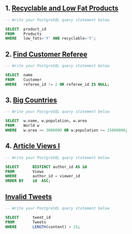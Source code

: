 ## 1. [Recyclable and Low Fat Products](https://leetcode.com/problems/recyclable-and-low-fat-products/)

```sql
-- Write your PostgreSQL query statement below

SELECT  product_id
FROM    Products
WHERE   low_fats='Y' AND recyclable='Y';
```
## 2. [Find Customer Referee](https://leetcode.com/problems/find-customer-referee/)

```sql
-- Write your PostgreSQL query statement below

SELECT  name
FROM    Customer
WHERE   referee_id != 2 OR referee_id IS NULL;
```
## 3. [Big Countries](https://leetcode.com/problems/big-countries/)

```sql
-- Write your PostgreSQL query statement below

SELECT  w.name, w.population, w.area
FROM    World w
WHERE   w.area >= 3000000 OR w.population >= 25000000;
```

## 4. [Article Views I](https://leetcode.com/problems/article-views-i/)

```sql
-- Write your PostgreSQL query statement below

SELECT      DISTINCT author_id AS id
FROM        Views
WHERE       author_id = viewer_id
ORDER BY    id  ASC;    
```

## [Invalid Tweets](https://leetcode.com/problems/invalid-tweets/)

```sql
-- Write your PostgreSQL query statement below

SELECT      tweet_id
FROM        Tweets
WHERE       LENGTH(content) > 15;
```
